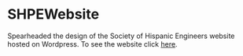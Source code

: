 # SHPEWebsite
Spearheaded the design of the Society of Hispanic Engineers website hosted on Wordpress. 
To see the website click [here](https://shpe.sites.northeastern.edu/).
